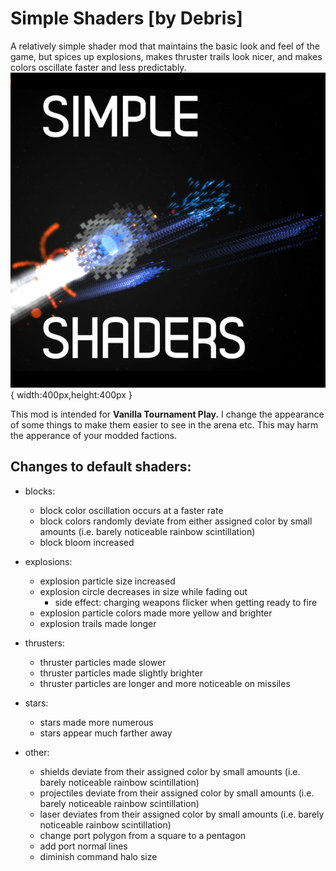 # Simple Shaders [by Debris]
A relatively simple shader mod that maintains the basic look and feel of the game, but spices up explosions, makes thruster trails look nicer, and makes colors oscillate faster and less predictably.
![preview.png](/preview.png){ width:400px,height:400px }

This mod is intended for **Vanilla Tournament Play.** I change the appearance of some things to make them easier to see in the arena etc. This may harm the apperance of your modded factions.

## Changes to default shaders:

- blocks:
    - block color oscillation occurs at a faster rate
    - block colors randomly deviate from either assigned color by small amounts (i.e. barely noticeable rainbow scintillation)
    - block bloom increased

- explosions:
    - explosion particle size increased
    - explosion circle decreases in size while fading out 
        - side effect: charging weapons flicker when getting ready to fire
    - explosion particle colors made more yellow and brighter
    - explosion trails made longer

- thrusters:
    - thruster particles made slower
    - thruster particles made slightly brighter
    - thruster particles are longer and more noticeable on missiles

- stars:
    - stars made more numerous
    - stars appear much farther away

- other:
    - shields deviate from their assigned color by small amounts (i.e. barely noticeable rainbow scintillation)
    - projectiles deviate from their assigned color by small amounts (i.e. barely noticeable rainbow scintillation)
    - laser deviates from their assigned color by small amounts (i.e. barely noticeable rainbow scintillation)
    - change port polygon from a square to a pentagon
    - add port normal lines
    - diminish command halo size

